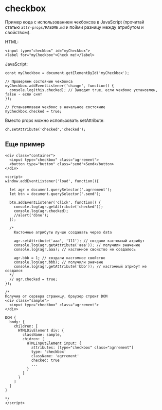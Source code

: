 # checkbox
Пример кода с использованием чекбоксов в JavaScript (прочитай статью `attr-props/RAEDME.md` и пойми разницу между атрибутом и свойством).

HTML:

    <input type="checkbox" id="myCheckbox">
    <label for="myCheckbox">Check me!</label>

JavaScript:

    const myCheckbox = document.getElementById('myCheckbox');

    // Проверяем состояние чекбокса
    myCheckbox.addEventListener('change', function() {
      console.log(this.checked); // Выводит true, если чекбокс установлен, false - если снят
    });

    // Устанавливаем чекбокс в начальное состояние
    myCheckbox.checked = true;

Вместо props можно использовать setAttribute:

    ch.setAttribute('checked','checked');

## Еще пример

    <div class="container">
      <input type="checkbox" class="agrrement">
      <button type="button" class="send">Send</button>
    </div>

    <script>
    window.addEventListener('load', function(){
      
      let agr = document.querySelector('.agrrement');
      let btn = document.querySelector('.send');
      
      btn.addEventListener('click', function() {
        console.log(agr.getAttribute('checked'));
        console.log(agr.checked);
        //alert('done');
      });

      /*
        Кастомные атрибуты лучше создавать через data

        agr.setAttribute('aaa', '111'); // создали кастомный атрибут
        console.log(agr.getAttribute('aaa')); // получили значение
        console.log(agr.aaa); // кастомное свойство не создалось

        agr.bbb = 1; // создали кастомное свойство
        console.log(agr.bbb); // получили значене
        console.log(agr.getAttribute('bbb')); // кастомный атрибут не создался
      */
      // agr.checked = true;
    });

    /*
    Получив от сервера страницу, браузер строит DOM
    <div class="sample">
      <input type="checkbox" class="agrrement">
    </div>

    DOM {
      body: {
        children: [
          HTMLDivElement div: {
            className: sample,
            chidren: [
              HTMLInputElement input: {
                attributes: [type="checkbox" class="agrrement"]
                type: 'checkbox'
                className: 'agrrement'
                checked: true
                ...
              }
            ]
          }
        ]
      }
    }

    */
    </script>